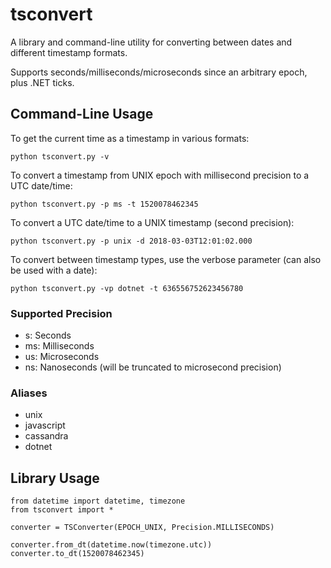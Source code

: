 # tsconvert

A library and command-line utility for converting between dates and different timestamp formats.

Supports seconds/milliseconds/microseconds since an arbitrary epoch, plus .NET ticks.

## Command-Line Usage

To get the current time as a timestamp in various formats:

`python tsconvert.py -v`

To convert a timestamp from UNIX epoch with millisecond precision to a UTC date/time:

`python tsconvert.py -p ms -t 1520078462345`

To convert a UTC date/time to a UNIX timestamp (second precision):

`python tsconvert.py -p unix -d 2018-03-03T12:01:02.000`

To convert between timestamp types, use the verbose parameter (can also be used with a date):

`python tsconvert.py -vp dotnet -t 636556752623456780`

### Supported Precision

* s: Seconds
* ms: Milliseconds
* us: Microseconds
* ns: Nanoseconds (will be truncated to microsecond precision)

### Aliases

* unix
* javascript
* cassandra
* dotnet

## Library Usage

```
from datetime import datetime, timezone
from tsconvert import *

converter = TSConverter(EPOCH_UNIX, Precision.MILLISECONDS)

converter.from_dt(datetime.now(timezone.utc))
converter.to_dt(1520078462345)
```